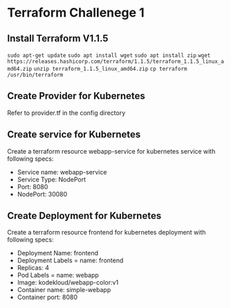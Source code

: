 # Terraform Challenege 1

## Install Terraform V1.1.5

`sudo apt-get update`
`sudo apt install wget`
`sudo apt install zip`
`wget https://releases.hashicorp.com/terraform/1.1.5/terraform_1.1.5_linux_amd64.zip`
`unzip terraform_1.1.5_linux_amd64.zip`
`cp terraform /usr/bin/terraform`

## Create Provider for Kubernetes

Refer to provider.tf in the config directory

## Create service for Kubernetes

Create a terraform resource webapp-service for kubernetes service with following specs:
- Service name: webapp-service
- Service Type: NodePort
- Port: 8080
- NodePort: 30080

## Create Deployment for Kubernetes

Create a terraform resource frontend for kubernetes deployment with following specs:
- Deployment Name: frontend
- Deployment Labels = name: frontend
- Replicas: 4
- Pod Labels = name: webapp
- Image: kodekloud/webapp-color:v1
- Container name: simple-webapp
- Container port: 8080

